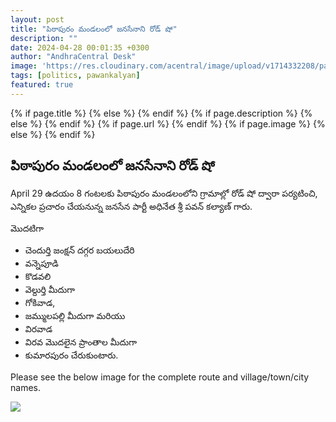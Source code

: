 ```yaml
---
layout: post
title: "పిఠాపురం మండలంలో జనసేనాని రోడ్ షో"
description: ""
date: 2024-04-28 00:01:35 +0300
author: "AndhraCentral Desk"
image: 'https://res.cloudinary.com/acentral/image/upload/v1714332208/pawank/pithapuram-roadshow_gkia08.png'
tags: [politics, pawankalyan]
featured: true
---
```


<meta content="{{ site.title }}" property="og:site_name">
{% if page.title %}
  <meta content="{{ page.title }}" property="og:title">
{% else %}
  <meta content="{{ site.title }}" property="og:title">
{% endif %}
{% if page.description %}
  <meta content="{{ page.description }}" property="og:description">
{% else %}
  <meta content="{{ site.description }}" property="og:description">
{% endif %}
{% if page.url %}
  <meta content="{{ site.url }}{{ page.url }}" property="og:url">
{% endif %}
{% if page.image %}
  <meta content="https://res.cloudinary.com/acentral/image/upload/v1714332208/pawank/pithapuram-roadshow_gkia08.png" property="og:image">
{% else %}
  <meta content="{{ site.url }}/images/og.png" property="og:image">
{% endif %}

## పిఠాపురం మండలంలో జనసేనాని రోడ్ షో

April 29 ఉదయం 8 గంటలకు పిఠాపురం మండలంలోని గ్రామాల్లో రోడ్ షో ద్వారా పర్యటించి, ఎన్నికల ప్రచారం చేయనున్న జనసేన పార్టీ అధినేత శ్రీ పవన్ కల్యాణ్ గారు.

మొదటిగా 
- చెందుర్తి జంక్షన్ దగ్గర బయలుదేరి
- వన్నెపూడి
- కొడవలి
- వెల్దుర్తి మీదుగా 
- గోకివాడ, 
- జమ్ములపల్లి మీదుగా మరియు 
- విరవాడ
- విరవ మొదలైన ప్రాంతాల మీదుగా 
- కుమారపురం చేరుకుంటారు.

Please see the below image for the complete route and village/town/city names.

<div class="gallery-box">
  <div class="gallery">
    <img src="https://res.cloudinary.com/acentral/image/upload/v1714332202/pawank/GMRZidUXsAESpaK_f9luyu.jpg" loading="lazy">
  </div>
</div>
